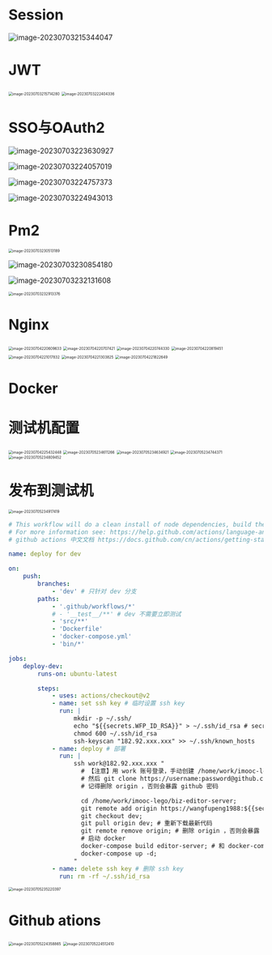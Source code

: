 # Session

![image-20230703215344047](img/image-20230703215344047.png)

# JWT

<img src="img/image-20230703215714280.png" alt="image-20230703215714280" style="zoom:50%;" />

<img src="img/image-20230703222404336.png" alt="image-20230703222404336" style="zoom:50%;" />

# SSO与OAuth2

![image-20230703223630927](img/image-20230703223630927.png)

![image-20230703224057019](img/image-20230703224057019.png)

![image-20230703224757373](img/image-20230703224757373.png)





![image-20230703224943013](img/image-20230703224943013.png)



# Pm2

<img src="img/image-20230703230513189.png" alt="image-20230703230513189" style="zoom:50%;" />

![image-20230703230854180](img/image-20230703230854180.png)



![image-20230703232131608](img/image-20230703232131608.png)

<img src="img/image-20230703232913376.png" alt="image-20230703232913376" style="zoom:50%;" />



# Nginx

<img src="img/image-20230704220609633.png" alt="image-20230704220609633" style="zoom:50%;" />

<img src="img/image-20230704220707421.png" alt="image-20230704220707421" style="zoom:50%;" />

<img src="img/image-20230704220744330.png" alt="image-20230704220744330" style="zoom:50%;" />

<img src="img/image-20230704220819451.png" alt="image-20230704220819451" style="zoom:50%;" />

<img src="img/image-20230704221017832.png" alt="image-20230704221017832" style="zoom:50%;" />

<img src="img/image-20230704221303825.png" alt="image-20230704221303825" style="zoom:50%;" />

<img src="img/image-20230704221822649.png" alt="image-20230704221822649" style="zoom:50%;" />

# Docker





# 测试机配置

<img src="img/image-20230704225432448.png" alt="image-20230704225432448" style="zoom:50%;" />

<img src="img/image-20230705234611266.png" alt="image-20230705234611266" style="zoom:50%;" />

<img src="img/image-20230705234634921.png" alt="image-20230705234634921" style="zoom:50%;" />

<img src="img/image-20230705234744371.png" alt="image-20230705234744371" style="zoom:50%;" />

<img src="img/image-20230705234809452.png" alt="image-20230705234809452" style="zoom:50%;" />

# 发布到测试机

<img src="img/image-20230705234917419.png" alt="image-20230705234917419" style="zoom:50%;" />

```yaml
# This workflow will do a clean install of node dependencies, build the source code and run tests across different versions of node
# For more information see: https://help.github.com/actions/language-and-framework-guides/using-nodejs-with-github-actions
# github actions 中文文档 https://docs.github.com/cn/actions/getting-started-with-github-actions

name: deploy for dev

on:
    push:
        branches:
            - 'dev' # 只针对 dev 分支
        paths:
            - '.github/workflows/*'
            # - '__test__/**' # dev 不需要立即测试
            - 'src/**'
            - 'Dockerfile'
            - 'docker-compose.yml'
            - 'bin/*'

jobs:
    deploy-dev:
        runs-on: ubuntu-latest

        steps:
            - uses: actions/checkout@v2
            - name: set ssh key # 临时设置 ssh key
              run: |
                  mkdir -p ~/.ssh/
                  echo "${{secrets.WFP_ID_RSA}}" > ~/.ssh/id_rsa # secret 在这里配置 https://github.com/imooc-lego/biz-editor-server/settings/secrets
                  chmod 600 ~/.ssh/id_rsa
                  ssh-keyscan "182.92.xxx.xxx" >> ~/.ssh/known_hosts
            - name: deploy # 部署
              run: |
                  ssh work@182.92.xxx.xxx "
                    # 【注意】用 work 账号登录，手动创建 /home/work/imooc-lego 目录
                    # 然后 git clone https://username:password@github.com/imooc-lego/biz-editor-server.git -b dev （私有仓库，使用 github 用户名和密码）
                    # 记得删除 origin ，否则会暴露 github 密码

                    cd /home/work/imooc-lego/biz-editor-server;
                    git remote add origin https://wangfupeng1988:${{secrets.WFP_PASSWORD}}@github.com/imooc-lego/biz-editor-server.git;
                    git checkout dev;
                    git pull origin dev; # 重新下载最新代码
                    git remote remove origin; # 删除 origin ，否则会暴露 github 密码
                    # 启动 docker
                    docker-compose build editor-server; # 和 docker-compose.yml service 名字一致
                    docker-compose up -d;
                  "
            - name: delete ssh key # 删除 ssh key
              run: rm -rf ~/.ssh/id_rsa

```

<img src="img/image-20230705235220397.png" alt="image-20230705235220397" style="zoom:50%;" />

# Github ations

<img src="img/image-20230705224358865.png" alt="image-20230705224358865" style="zoom:50%;" />

<img src="img/image-20230705224512410.png" alt="image-20230705224512410" style="zoom:50%;" />



























